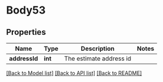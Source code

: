 # Body53

## Properties
Name | Type | Description | Notes
------------ | ------------- | ------------- | -------------
**addressId** | **int** | The estimate address id | 

[[Back to Model list]](../README.md#documentation-for-models) [[Back to API list]](../README.md#documentation-for-api-endpoints) [[Back to README]](../README.md)


